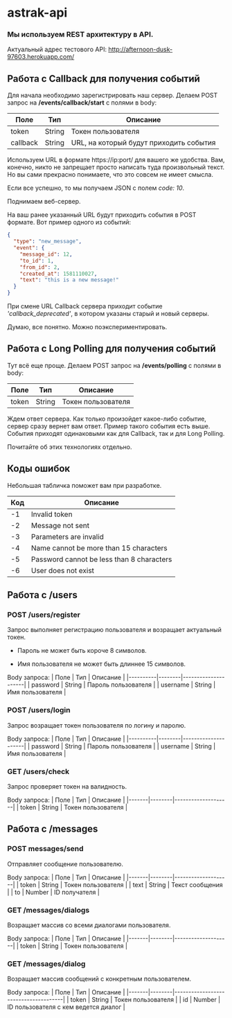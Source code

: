 # astrak-api

### Мы используем REST архитектуру в API.

Актуальный адрес тестового API: http://afternoon-dusk-97603.herokuapp.com/

## Работа с Callback для получения событий

Для начала необходимо зарегистрировать наш сервер. Делаем POST запрос на **/events/callback/start** с полями в body:

| Поле     | Тип    | Описание                                |
|----------|--------|-----------------------------------------|
| token    | String | Токен пользователя                      |
| callback | String | URL, на который будут приходить события |

Используем URL в формате https://ip:port/ для вашего же удобства. Вам, конечно, никто не запрещает просто написать туда произвольный текст. Но вы сами прекрасно понимаете, что это совсем не имеет смысла.

Если все успешно, то мы получаем JSON с полем *code: 10*. 

Поднимаем веб-сервер.

На ваш ранее указанный URL будут приходить события в POST формате. Вот пример одного из событий: 
```json
{
  "type": "new_message",
  "event": {
    "message_id": 12,
    "to_id": 1,
    "from_id": 2,
    "created_at": 1581110027,
    "text": "this is a new message!"
  }
}
```

При смене URL Callback сервера приходит событие *'callback_deprecated'*, в котором указаны старый и новый серверы.

Думаю, все понятно. Можно поэкспериментировать.

## Работа с Long Polling для получения событий

Тут всё еще проще. Делаем POST запрос на **/events/polling** с полями в body: 

| Поле  | Тип    | Описание           |
|-------|--------|--------------------|
| token | String | Токен пользователя |

Ждем ответ сервера. Как только произойдет какое-либо событие, сервер сразу вернет вам ответ. Пример такого события есть выше. События приходят одинаковыми как для Callback, так и для Long Polling.

Почитайте об этих технологиях отдельно.

## Коды ошибок

Небольшая табличка поможет вам при разработке.

| Код | Описание                                  |
|-----|-------------------------------------------|
| -1  | Invalid token                             |
| -2  | Message not sent                          |
| -3  | Parameters are invalid                    |
| -4  | Name cannot be more than 15 characters    |
| -5  | Password cannot be less than 8 characters |
| -6  | User does not exist                       |

## Работа с /users

### POST /users/register

Запрос выполняет регистрацию пользователя и возращает актуальный токен.

* Пароль не может быть короче 8 символов.

* Имя пользователя не может быть длиннее 15 символов.

Body запроса:
| Поле     | Тип    | Описание            |
|----------|--------|---------------------|
| password | String | Пароль пользователя |
| username | String | Имя пользователя    |

### POST /users/login

Запрос возращает токен пользователя по логину и паролю.

Body запроса:
| Поле     | Тип    | Описание            |
|----------|--------|---------------------|
| password | String | Пароль пользователя |
| username | String | Имя пользователя    |

### GET /users/check

Запрос проверяет токен на валидность.

Body запроса:
| Поле  | Тип    | Описание           |
|-------|--------|--------------------|
| token | String | Токен пользователя |

## Работа с /messages

### POST messages/send

Отправляет сообщение пользователю.

Body запроса:
| Поле  | Тип    | Описание           |
|-------|--------|--------------------|
| token | String | Токен пользователя |
| text  | String | Текст сообщения    |
| to    | Number | ID получателя      |

### GET /messages/dialogs

Возращает массив со всеми диалогами пользователя.

Body запроса: 
| Поле  | Тип    | Описание           |
|-------|--------|--------------------|
| token | String | Токен пользователя |

### GET /messages/dialog

Возращает массив сообщений с конкретным пользователем.

Body запроса:
| Поле  | Тип    | Описание                             |
|-------|--------|--------------------------------------|
| token | String | Токен пользователя                   |
| id    | Number | ID пользователя с кем ведется диалог |


